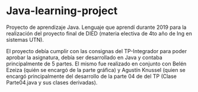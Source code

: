 # Java-learning-project
Proyecto de aprendizaje Java. Lenguaje que aprendí durante 2019 para la realización del proyecto final de DIED (materia electiva de 4to año de Ing en sistemas UTN).

El proyecto debía cumplir con las consignas del TP-Integrador para poder aprobar la asignatura, debía ser desarrollado en Java y contaba principalmente de 5 partes. El mismo  fue realizado en conjunto con Belén Ezeiza (quién se encargó de la parte gráfica) y Agustín Knussel (quien se encargó principalmente del desarrollo de la parte 04 de del TP (Clase Parte04.java y sus clases derivadas).
